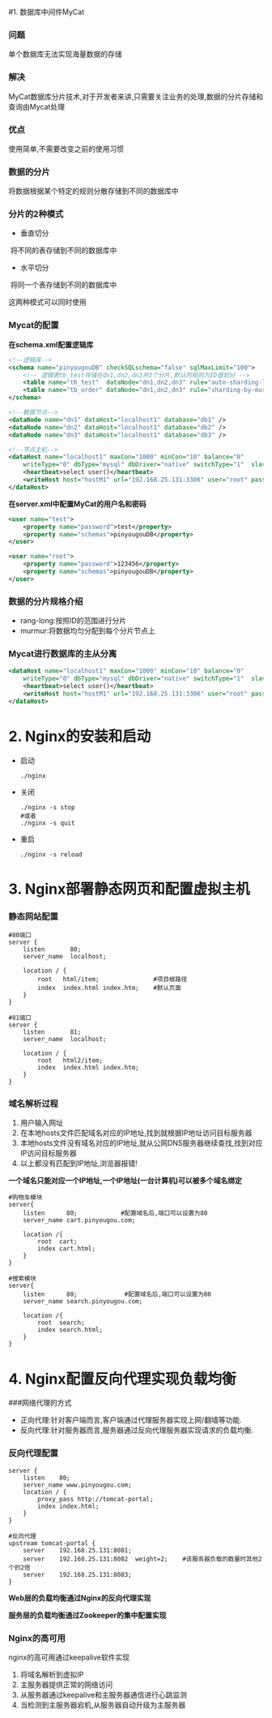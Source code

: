 #1. 数据库中间件MyCat

### 问题

单个数据库无法实现海量数据的存储

### 解决

MyCat数据库分片技术,对于开发者来讲,只需要关注业务的处理,数据的分片存储和查询由Mycat处理

### 优点

使用简单,不需要改变之前的使用习惯

### 数据的分片

将数据根据某个特定的规则分散存储到不同的数据库中

### 分片的2种模式

* 垂直切分

​	将不同的表存储到不同的数据库中

* 水平切分

​	将同一个表存储到不同的数据库中

这两种模式可以同时使用

### Mycat的配置

**在schema.xml配置逻辑库**

```xml
<!--逻辑库-->
<schema name="pinyougouDB" checkSQLschema="false" sqlMaxLimit="100">
	<!-- 逻辑表tb_test存储在dn1,dn2,dn3共3个分片,默认的规则为ID值划分 -->
	<table name="tb_test"  dataNode="dn1,dn2,dn3" rule="auto-sharding-long" />
	<table name="tb_order" dataNode="dn1,dn2,dn3" rule="sharding-by-murmur-order" />
</schema>

<!--数据节点-->
<dataNode name="dn1" dataHost="localhost1" database="db1" />
<dataNode name="dn2" dataHost="localhost1" database="db2" />
<dataNode name="dn3" dataHost="localhost1" database="db3" />

<!--节点主机-->
<dataHost name="localhost1" maxCon="1000" minCon="10" balance="0"
	writeType="0" dbType="mysql" dbDriver="native" switchType="1"  slaveThreshold="100">
	<heartbeat>select user()</heartbeat>
	<writeHost host="hostM1" url="192.168.25.131:3306" user="root" password="123456"/>
</dataHost>
```
**在server.xml中配置MyCat的用户名和密码**

```xml
<user name="test">
	<property name="password">test</property>
	<property name="schemas">pinyougouDB</property>
</user>

<user name="root">
	<property name="password">123456</property>
	<property name="schemas">pinyougouDB</property>
</user>
```

### 数据的分片规格介绍

* rang-long:按照ID的范围进行分片
* murmur:将数据均匀分配到每个分片节点上

### Mycat进行数据库的主从分离

```xml
<dataHost name="localhost1" maxCon="1000" minCon="10" balance="0"
	writeType="0" dbType="mysql" dbDriver="native" switchType="1"  slaveThreshold="100">
	<heartbeat>select user()</heartbeat>
	<writeHost host="hostM1" url="192.168.25.131:3306" user="root" password="123456"/>
</dataHost>
```

# 2. Nginx的安装和启动

* 启动

  ```nginx
  ./nginx
  ```

* 关闭

  ```nginx
  ./nginx -s stop
  #或者
  ./nginx -s quit
  ```

* 重启

  ```nginx
  ./nginx -s reload
  ```

# 3. Nginx部署静态网页和配置虚拟主机

### 静态网站配置

```nginx
#80端口
server {
    listen       80;
    server_name  localhost;

    location / {
        root   html/item;				#项目根路径
        index  index.html index.htm;	#默认页面
    }
}
	
#81端口
server {
    listen       81;
    server_name  localhost;

    location / {
        root   html2/item;
        index  index.html index.htm;
    }
}
```

### 域名解析过程

1. 用户输入网址
2. 在本地hosts文件匹配域名对应的IP地址,找到就根据IP地址访问目标服务器
3. 本地hosts文件没有域名对应的IP地址,就从公网DNS服务器继续查找,找到对应IP访问目标服务器
4. 以上都没有匹配到IP地址,浏览器报错!

**一个域名只能对应一个IP地址,一个IP地址(一台计算机)可以被多个域名绑定**

```nginx
#购物车模块
server{
	listen 		80;			   #配置域名后,端口可以设置为80
	server_name cart.pinyougou.com;
	
	location /{
		root  cart;
		index cart.html;
	}
}

#搜索模块
server{
	listen 		80;				#配置域名后,端口可以设置为80
	server_name search.pinyougou.com;		
	
	location /{
		root  search;
		index search.html;
	}
}
```



# 4. Nginx配置反向代理实现负载均衡

###网络代理的方式

* 正向代理:针对客户端而言,客户端通过代理服务器实现上网/翻墙等功能.
* 反向代理:针对服务器而言,服务器通过反向代理服务器实现请求的负载均衡.

### 反向代理配置

```nginx
server {
	listen    80;
	server_name www.pinyougou.com;
	location / {
		proxy_pass http://tomcat-portal;
		index index.html;
	}
}

#反向代理
upstream tomcat-portal {
	server    192.168.25.131:8081;
	server    192.168.25.131:8082  weight=2;	#该服务器负载的数量时其他2个的2倍
	server    192.168.25.131:8083;
}
```

**Web层的负载均衡通过Nginx的反向代理实现**

**服务层的负载均衡通过Zookeeper的集中配置实现**



### Nginx的高可用

nginx的高可用通过keepalive软件实现

1. 将域名解析到虚拟IP
2. 主服务器提供正常的网络访问
3. 从服务器通过keepalive和主服务器通信进行心跳监测
4. 当检测到主服务器宕机,从服务器自动升级为主服务器


